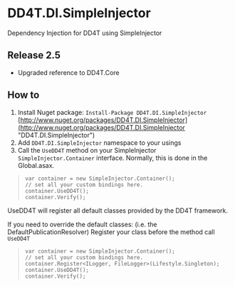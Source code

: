 # DD4T.DI.SimpleInjector
Dependency Injection for DD4T using SimpleInjector

## Release 2.5

- Upgraded reference to DD4T.Core


## How to 

1. Install Nuget package: `Install-Package DD4T.DI.SimpleInjector` [http://www.nuget.org/packages/DD4T.DI.SimpleInjector](http://www.nuget.org/packages/DD4T.DI.SimpleInjector "DD4T.DI.SimpleInjector")
2. Add `DD4T.DI.SimpleInjector` namespace to your usings
3. Call the `UseDD4T` method on your SimpleInjector `SimpleInjector.Container` interface. Normally, this is done in the Global.asax.

>     var container = new SimpleInjector.Container();
>     // set all your custom bindings here.
>     container.UseDD4T();
>     container.Verify();


UseDD4T will register all default classes provided by the DD4T framework.

If you need to override the default classes: (i.e. the DefaultPublicationResolver) Register your class before the method call `UseDD4T`

>     var container = new SimpleInjector.Container();
>     // set all your custom bindings here.
>     container.Register<ILogger, FileLogger>(Lifestyle.Singleton);
>     container.UseDD4T();
>     container.Verify();

